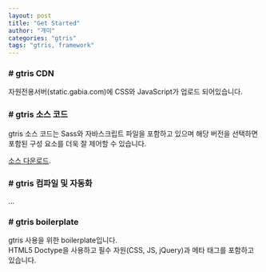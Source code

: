 ```yaml
---
layout: post
title: "Get Started"
author: "개미"
categories: "gtris"
tags: "gtris, framework"
---
```


### # gtris CDN

자원전용서버(static.gabia.com)에 CSS와 JavaScript가 업로드 되어있습니다.

<script src="https://gist.github.com/gabia-frontend-dev/7233f4291c414f82fa0ad9f825cdcc71.js"></script>

### # gtris 소스 코드
gtris 소스 코드는 Sass와 자바스크립트 파일을 포함하고 있으며 해당 버전을 선택하면 포함된 구성 요소를 더욱 잘 제어할 수 있습니다.  

[소스 다운로드](https://github.com/gabia-frontend-dev/gtris.1.2.0).

### # gtris 컴파일 및 자동화

...

### # gtris boilerplate

gtris 사용을 위한 boilerplate입니다.  
HTML5 Doctype을 사용하고 필수 자원(CSS, JS, jQuery)과 메타 태그를 포함하고 있습니다.

<script src="https://gist.github.com/gabia-frontend-dev/996f3d9caf41cd6226d342978846901e.js"></script>